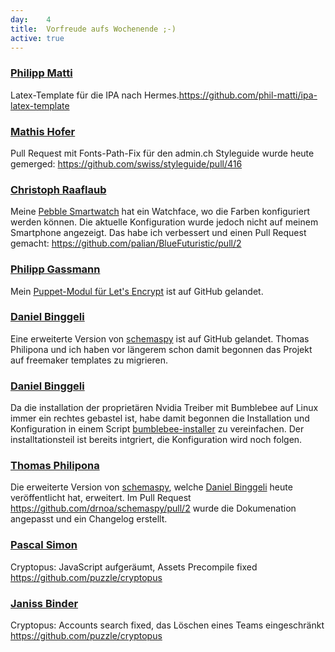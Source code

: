 ```yaml
---
day: 	4
title:	Vorfreude aufs Wochenende ;-)
active: true
---
```


### [Philipp Matti](https://github.com/phil-matti)
Latex-Template für die IPA nach Hermes.<https://github.com/phil-matti/ipa-latex-template>

### [Mathis Hofer](https://github.com/hupf)
Pull Request mit Fonts-Path-Fix für den admin.ch Styleguide wurde heute gemerged: <https://github.com/swiss/styleguide/pull/416>

### [Christoph Raaflaub](https://github.com/chrira)
Meine [Pebble Smartwatch](https://www.pebble.com/) hat ein Watchface, wo die Farben konfiguriert werden können. Die aktuelle Konfiguration wurde jedoch nicht auf meinem Smartphone angezeigt. Das habe ich verbessert und einen Pull Request gemacht: <https://github.com/palian/BlueFuturistic/pull/2>

### [Philipp Gassmann](https://github.com/pgassmann)
Mein [Puppet-Modul für Let's Encrypt](https://github.com/pgassmann/puppet-letsencrypt) ist auf GitHub gelandet.

### [Daniel Binggeli](https://github.com/drnoa)
Eine erweiterte Version von [schemaspy](https://github.com/drnoa/schemaspy) ist auf GitHub gelandet. Thomas Philipona und ich haben vor längerem schon damit begonnen das Projekt auf freemaker templates zu migrieren.

### [Daniel Binggeli](https://github.com/drnoa)
Da die installation der proprietären Nvidia Treiber mit Bumblebee auf Linux immer ein rechtes gebastel ist, habe damit begonnen die Installation und Konfiguration in einem Script [bumblebee-installer](https://github.com/drnoa/bumblebee-installer) zu vereinfachen. Der installtationsteil ist bereits intgriert, die Konfiguration wird noch folgen.

### [Thomas Philipona](https://github.com/phil-pona)
Die erweiterte Version von [schemaspy](https://github.com/drnoa/schemaspy), welche [Daniel Binggeli](https://github.com/drnoa) heute veröffentlicht hat, erweitert. Im Pull Request <https://github.com/drnoa/schemaspy/pull/2> wurde die Dokumenation angepasst und ein Changelog erstellt.



### [Pascal Simon](https://github.com/psunix)
Cryptopus: JavaScript aufgeräumt, Assets Precompile fixed https://github.com/puzzle/cryptopus

### [Janiss Binder](https://github.com/janissbinder)
Cryptopus: Accounts search fixed, das Löschen eines Teams eingeschränkt https://github.com/puzzle/cryptopus
